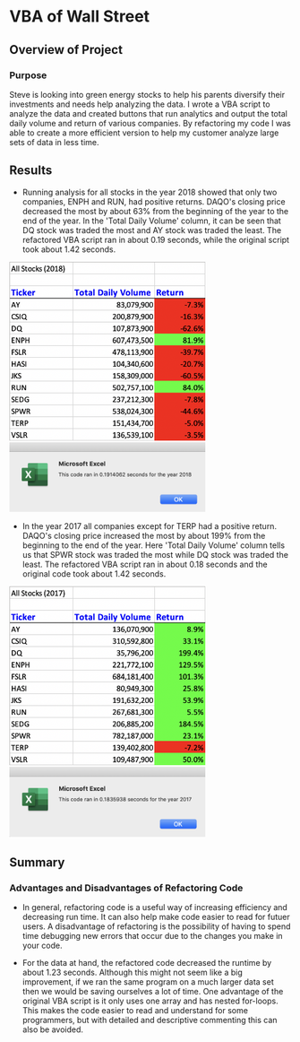 # VBA of Wall Street

## Overview of Project

### Purpose
Steve is looking into green energy stocks to help his parents diversify their investments and needs help analyzing the data. I wrote a VBA script to analyze the data and created buttons that run analytics and output the total daily volume and return of various companies. By refactoring my code I was able to create a more efficient version to help my customer analyze large sets of data in less time.

## Results
- Running analysis for all stocks in the year 2018 showed that only two companies, ENPH and RUN, had positive returns. DAQO's closing price decreased the most by about 63% from the beginning of the year to the end of the year. In the 'Total Daily Volume' column, it can be seen that DQ stock was traded the most and AY stock was traded the least. The refactored VBA script ran in about 0.19 seconds, while the original script took about 1.42 seconds.

<img src="https://github.com/npantfoerder/stock-analysis/blob/master/resources/VBA_Challenge_2018_Output.png" width="350">

<img src="https://github.com/npantfoerder/stock-analysis/blob/master/resources/VBA_Challenge_2018.png" width="350">

- In the year 2017 all companies except for TERP had a positive return. DAQO's closing price increased the most by about 199% from the beginning to the end of the year. Here 'Total Daily Volume' column tells us that SPWR stock was traded the most while DQ stock was traded the least. The refactored VBA script ran in about 0.18 seconds and the original code took about 1.42 seconds.

<img src="https://github.com/npantfoerder/stock-analysis/blob/master/resources/VBA_Challenge_2017_Output.png" width="350">

<img src="https://github.com/npantfoerder/stock-analysis/blob/master/resources/VBA_Challenge_2017.png" width="350">

## Summary

### Advantages and Disadvantages of Refactoring Code
- In general, refactoring code is a useful way of increasing efficiency and decreasing run time. It can also help make code easier to read for futuer users. A disadvantage of refactoring is the possibility of having to spend time debugging new errors that occur due to the changes you make in your code.

- For the data at hand, the refactored code decreased the runtime by about 1.23 seconds. Although this might not seem like a big improvement, if we ran the same program on a much larger data set then we would be saving ourselves a lot of time. One advantage of the original VBA script is it only uses one array and has nested for-loops. This makes the code easier to read and understand for some programmers, but with detailed and descriptive commenting this can also be avoided. 
